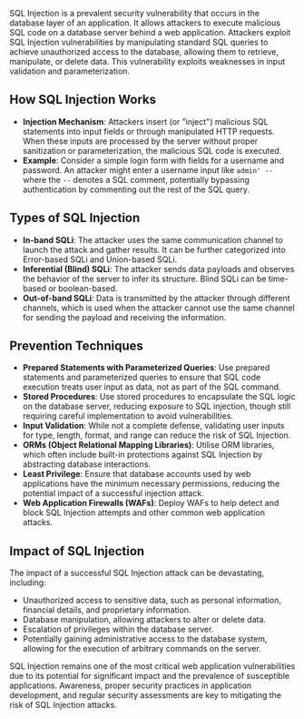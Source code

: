 SQL Injection is a prevalent security vulnerability that occurs in the database layer of an application. It allows attackers to execute malicious SQL code on a database server behind a web application. Attackers exploit SQL Injection vulnerabilities by manipulating standard SQL queries to achieve unauthorized access to the database, allowing them to retrieve, manipulate, or delete data. This vulnerability exploits weaknesses in input validation and parameterization.

## How SQL Injection Works

- **Injection Mechanism**: Attackers insert (or "inject") malicious SQL statements into input fields or through manipulated HTTP requests. When these inputs are processed by the server without proper sanitization or parameterization, the malicious SQL code is executed.
- **Example**: Consider a simple login form with fields for a username and password. An attacker might enter a username input like `admin' --` where the `--` denotes a SQL comment, potentially bypassing authentication by commenting out the rest of the SQL query.

## Types of SQL Injection

- **In-band SQLi**: The attacker uses the same communication channel to launch the attack and gather results. It can be further categorized into Error-based SQLi and Union-based SQLi.
- **Inferential (Blind) SQLi**: The attacker sends data payloads and observes the behavior of the server to infer its structure. Blind SQLi can be time-based or boolean-based.
- **Out-of-band SQLi**: Data is transmitted by the attacker through different channels, which is used when the attacker cannot use the same channel for sending the payload and receiving the information.

## Prevention Techniques

- **Prepared Statements with Parameterized Queries**: Use prepared statements and parameterized queries to ensure that SQL code execution treats user input as data, not as part of the SQL command.
- **Stored Procedures**: Use stored procedures to encapsulate the SQL logic on the database server, reducing exposure to SQL injection, though still requiring careful implementation to avoid vulnerabilities.
- **Input Validation**: While not a complete defense, validating user inputs for type, length, format, and range can reduce the risk of SQL Injection.
- **ORMs (Object Relational Mapping Libraries)**: Utilise ORM libraries, which often include built-in protections against SQL Injection by abstracting database interactions.
- **Least Privilege**: Ensure that database accounts used by web applications have the minimum necessary permissions, reducing the potential impact of a successful injection attack.
- **Web Application Firewalls (WAFs)**: Deploy WAFs to help detect and block SQL Injection attempts and other common web application attacks.

## Impact of SQL Injection

The impact of a successful SQL Injection attack can be devastating, including:

- Unauthorized access to sensitive data, such as personal information, financial details, and proprietary information.
- Database manipulation, allowing attackers to alter or delete data.
- Escalation of privileges within the database server.
- Potentially gaining administrative access to the database system, allowing for the execution of arbitrary commands on the server.

SQL Injection remains one of the most critical web application vulnerabilities due to its potential for significant impact and the prevalence of susceptible applications. Awareness, proper security practices in application development, and regular security assessments are key to mitigating the risk of SQL Injection attacks.